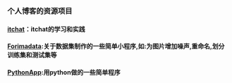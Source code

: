 ### 个人博客的资源项目

#### [itchat](https://github.com/King-Key/Blogger/tree/itchat/itchat)：itchat的学习和实践
#### [Forimadata](https://github.com/King-Key/Blogger/tree/itchat/Forimgdata):关于数据集制作的一些简单小程序,如:为图片增加噪声,重命名,划分训练集和测试集等 
#### [PythonApp](https://github.com/King-Key/Blogger/tree/master/PythonApp):用python做的一些简单程序

